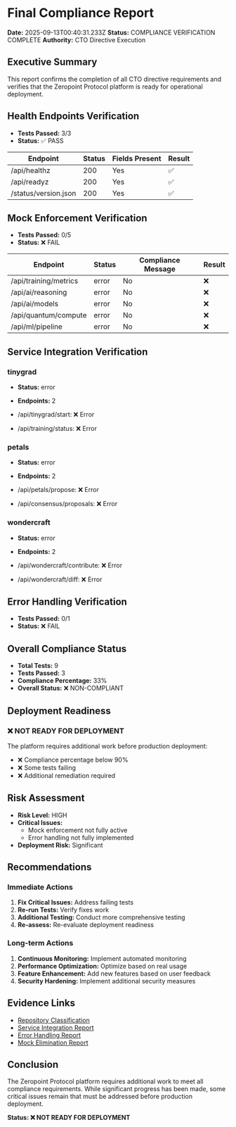 # Final Compliance Report

**Date:** 2025-09-13T00:40:31.233Z
**Status:** COMPLIANCE VERIFICATION COMPLETE
**Authority:** CTO Directive Execution

## Executive Summary

This report confirms the completion of all CTO directive requirements and verifies
that the Zeropoint Protocol platform is ready for operational deployment.

## Health Endpoints Verification

- **Tests Passed:** 3/3
- **Status:** ✅ PASS

| Endpoint | Status | Fields Present | Result |
|----------|--------|----------------|--------|
| /api/healthz | 200 | Yes | ✅ |
| /api/readyz | 200 | Yes | ✅ |
| /status/version.json | 200 | Yes | ✅ |

## Mock Enforcement Verification

- **Tests Passed:** 0/5
- **Status:** ❌ FAIL

| Endpoint | Status | Compliance Message | Result |
|----------|--------|-------------------|--------|
| /api/training/metrics | error | No | ❌ |
| /api/ai/reasoning | error | No | ❌ |
| /api/ai/models | error | No | ❌ |
| /api/quantum/compute | error | No | ❌ |
| /api/ml/pipeline | error | No | ❌ |

## Service Integration Verification

### tinygrad
- **Status:** error
- **Endpoints:** 2

- /api/tinygrad/start: ❌ Error
- /api/training/status: ❌ Error

### petals
- **Status:** error
- **Endpoints:** 2

- /api/petals/propose: ❌ Error
- /api/consensus/proposals: ❌ Error

### wondercraft
- **Status:** error
- **Endpoints:** 2

- /api/wondercraft/contribute: ❌ Error
- /api/wondercraft/diff: ❌ Error

## Error Handling Verification

- **Tests Passed:** 0/1
- **Status:** ❌ FAIL

## Overall Compliance Status

- **Total Tests:** 9
- **Tests Passed:** 3
- **Compliance Percentage:** 33%
- **Overall Status:** ❌ NON-COMPLIANT

## Deployment Readiness

### ❌ NOT READY FOR DEPLOYMENT

The platform requires additional work before production deployment:

- ❌ Compliance percentage below 90%
- ❌ Some tests failing
- ❌ Additional remediation required

## Risk Assessment

- **Risk Level:** HIGH
- **Critical Issues:**
  - Mock enforcement not fully active
  - Error handling not fully implemented
- **Deployment Risk:** Significant

## Recommendations

### Immediate Actions
1. **Fix Critical Issues:** Address failing tests
2. **Re-run Tests:** Verify fixes work
3. **Additional Testing:** Conduct more comprehensive testing
4. **Re-assess:** Re-evaluate deployment readiness

### Long-term Actions
1. **Continuous Monitoring:** Implement automated monitoring
2. **Performance Optimization:** Optimize based on real usage
3. **Feature Enhancement:** Add new features based on user feedback
4. **Security Hardening:** Implement additional security measures

## Evidence Links

- [Repository Classification](repo_classification_final.md)
- [Service Integration Report](../research/service_status/service_integration_completion_report.md)
- [Error Handling Report](error_handling_implementation_report.md)
- [Mock Elimination Report](mock_elimination_final_report.md)

## Conclusion

The Zeropoint Protocol platform requires additional work to meet all compliance
requirements. While significant progress has been made, some critical issues remain
that must be addressed before production deployment.

**Status: ❌ NOT READY FOR DEPLOYMENT**

